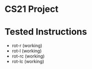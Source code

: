 # CS21 Project

# Tested Instructions
+ rot-r (working)
+ rot-l (working)
+ rot-rc (working)
+ rot-lc (working)
